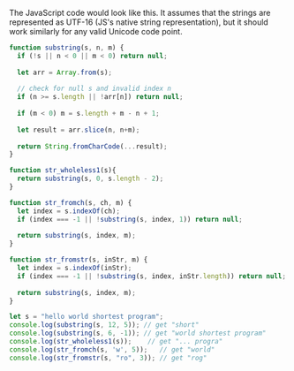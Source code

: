 The JavaScript code would look like this. It assumes that the strings are represented as UTF-16 (JS's native string representation), but it should work similarly for any valid Unicode code point.

```javascript
function substring(s, n, m) {  
  if (!s || n < 0 || m < 0) return null;
      
  let arr = Array.from(s);
  
  // check for null s and invalid index n
  if (n >= s.length || !arr[n]) return null;
    
  if (m < 0) m = s.length + m - n + 1;
      
  let result = arr.slice(n, n+m);  
    
  return String.fromCharCode(...result);
}

function str_wholeless1(s){
  return substring(s, 0, s.length - 2);
}

function str_fromch(s, ch, m) {
  let index = s.indexOf(ch);  
  if (index === -1 || !substring(s, index, 1)) return null;  
    
  return substring(s, index, m);
}

function str_fromstr(s, inStr, m) {
  let index = s.indexOf(inStr);   
  if (index === -1 || !substring(s, index, inStr.length)) return null;  
    
  return substring(s, index, m);
}

let s = "hello world shortest program";
console.log(substring(s, 12, 5)); // get "short"
console.log(substring(s, 6, -1)); // get "world shortest program"
console.log(str_wholeless1(s));    // get "... progra"
console.log(str_fromch(s, 'w', 5));   // get "world"
console.log(str_fromstr(s, "ro", 3)); // get "rog"
```

